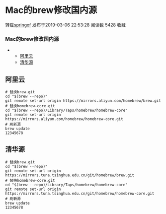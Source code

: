 # Mac的brew修改国内源

转载[springxf](https://me.csdn.net/weixin_43902730) 发布于2019-03-06 22:53:28 阅读数 5428 收藏

### Mac的brew修改国内源

- - [阿里云](https://blog.csdn.net/weixin_43902730/article/details/88261760#_2)
  - [清华源](https://blog.csdn.net/weixin_43902730/article/details/88261760#_14)



## 阿里云

```
# 替换brew.git
cd "$(brew --repo)"
git remote set-url origin https://mirrors.aliyun.com/homebrew/brew.git
# 替换homebrew-core.git
cd "$(brew --repo)/Library/Taps/homebrew/homebrew-core"
git remote set-url origin https://mirrors.aliyun.com/homebrew/homebrew-core.git
# 刷新源
brew update
12345678
```

## 清华源

```
# 替换brew.git
cd "$(brew --repo)"
git remote set-url origin https://mirrors.tuna.tsinghua.edu.cn/git/homebrew/brew.git
# 替换homebrew-core.git
cd "$(brew --repo)/Library/Taps/homebrew/homebrew-core"
git remote set-url origin https://mirrors.tuna.tsinghua.edu.cn/git/homebrew/homebrew-core.git
# 刷新源
brew update
12345678
```
